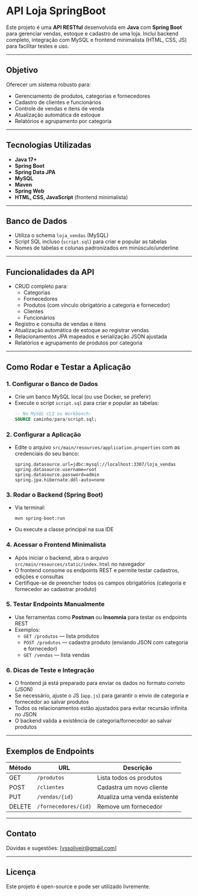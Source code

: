 # API Loja SpringBoot

Este projeto é uma **API RESTful** desenvolvida em **Java** com **Spring Boot** para gerenciar vendas, estoque e cadastro de uma loja. Inclui backend completo, integração com MySQL e frontend minimalista (HTML, CSS, JS) para facilitar testes e uso.

---

## Objetivo

Oferecer um sistema robusto para:
- Gerenciamento de produtos, categorias e fornecedores
- Cadastro de clientes e funcionários
- Controle de vendas e itens de venda
- Atualização automática de estoque
- Relatórios e agrupamento por categoria

---

## Tecnologias Utilizadas

- **Java 17+**
- **Spring Boot**
- **Spring Data JPA**
- **MySQL**
- **Maven**
- **Spring Web**
- **HTML, CSS, JavaScript** (frontend minimalista)

---

## Banco de Dados

- Utiliza o schema `loja_vendas` (MySQL)
- Script SQL incluso (`script.sql`) para criar e popular as tabelas
- Nomes de tabelas e colunas padronizados em minúsculo/underline

---

## Funcionalidades da API

- CRUD completo para:
  - Categorias
  - Fornecedores
  - Produtos (com vínculo obrigatório a categoria e fornecedor)
  - Clientes
  - Funcionários
- Registro e consulta de vendas e itens
- Atualização automática de estoque ao registrar vendas
- Relacionamentos JPA mapeados e serialização JSON ajustada
- Relatórios e agrupamento de produtos por categoria

---

## Como Rodar e Testar a Aplicação

### 1. Configurar o Banco de Dados

- Crie um banco MySQL local (ou use Docker, se preferir)
- Execute o script `script.sql` para criar e popular as tabelas:
  ```sql
  -- No MySQL CLI ou Workbench:
  SOURCE caminho/para/script.sql;
  ```

### 2. Configurar a Aplicação

- Edite o arquivo `src/main/resources/application.properties` com as credenciais do seu banco:
  ```properties
  spring.datasource.url=jdbc:mysql://localhost:3307/loja_vendas
  spring.datasource.username=root
  spring.datasource.password=admin
  spring.jpa.hibernate.ddl-auto=none
  ```

### 3. Rodar o Backend (Spring Boot)

- Via terminal:
  ```shell
  mvn spring-boot:run
  ```
- Ou execute a classe principal na sua IDE

### 4. Acessar o Frontend Minimalista

- Após iniciar o backend, abra o arquivo `src/main/resources/static/index.html` no navegador
- O frontend consome os endpoints REST e permite testar cadastros, edições e consultas
- Certifique-se de preencher todos os campos obrigatórios (categoria e fornecedor ao cadastrar produto)

### 5. Testar Endpoints Manualmente

- Use ferramentas como **Postman** ou **Insomnia** para testar os endpoints REST
- Exemplos:
  - `GET /produtos` — lista produtos
  - `POST /produtos` — cadastra produto (enviando JSON com categoria e fornecedor)
  - `GET /vendas` — lista vendas

### 6. Dicas de Teste e Integração

- O frontend já está preparado para enviar os dados no formato correto (JSON)
- Se necessário, ajuste o JS (`app.js`) para garantir o envio de categoria e fornecedor ao salvar produtos
- Todos os relacionamentos estão ajustados para evitar recursão infinita no JSON
- O backend valida a existência de categoria/fornecedor ao salvar produtos

---

## Exemplos de Endpoints

| Método | URL                  | Descrição                   |
|--------|----------------------|-----------------------------|
| GET    | `/produtos`          | Lista todos os produtos      |
| POST   | `/clientes`          | Cadastra um novo cliente     |
| PUT    | `/vendas/{id}`       | Atualiza uma venda existente |
| DELETE | `/fornecedores/{id}` | Remove um fornecedor         |

---

## Contato

Dúvidas e sugestões: [vssoliveir@gmail.com]

---

## Licença

Este projeto é open-source e pode ser utilizado livremente.

